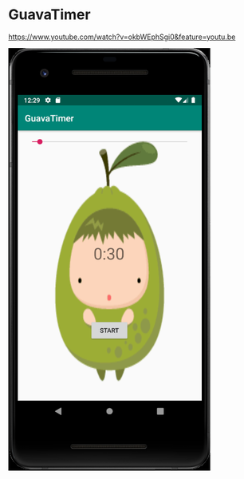# GuavaTimer
https://www.youtube.com/watch?v=okbWEphSgi0&feature=youtu.be

![Image of GuavaTimer](https://github.com/jstl1025/GuavaTimer/blob/master/app/src/main/res/drawable/guavaTimer.png?raw=true)

